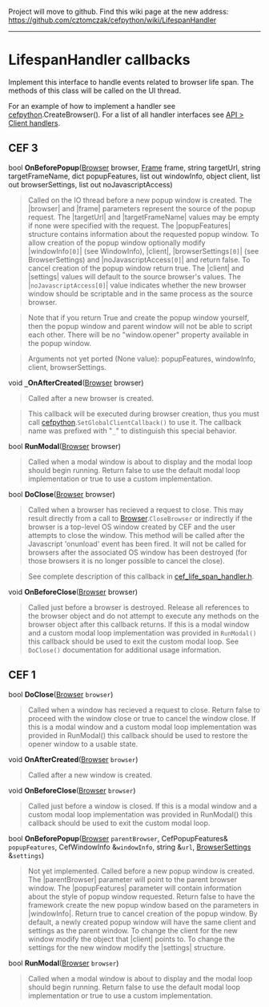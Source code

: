 Project will move to github. Find this wiki page at the new address: https://github.com/cztomczak/cefpython/wiki/LifespanHandler


---


# LifespanHandler callbacks #

Implement this interface to handle events related to browser life span. The methods of this class will be called on the UI thread.

For an example of how to implement a handler see [cefpython](cefpython.md).CreateBrowser(). For a list of all handler interfaces see [API > Client handlers](API#Client_handlers.md).

## CEF 3 ##

bool **OnBeforePopup**([Browser](Browser.md) browser, [Frame](Frame.md) frame, string targetUrl, string targetFrameName, dict popupFeatures, list out windowInfo, object client, list out browserSettings, list out noJavascriptAccess)

> Called on the IO thread before a new popup window is created. The |browser|
> and |frame| parameters represent the source of the popup request. The
> |targetUrl| and |targetFrameName| values may be empty if none were
> specified with the request. The |popupFeatures| structure contains
> information about the requested popup window. To allow creation of the
> popup window optionally modify |windowInfo`[0]`| (see WindowInfo), |client|, |browserSettings`[0]`| (see BrowserSettings) and
> |noJavascriptAccess`[0]`| and return false. To cancel creation of the popup
> window return true. The |client| and |settings| values will default to the
> source browser's values. The |`noJavascriptAccess[0]`| value indicates whether
> the new browser window should be scriptable and in the same process as the
> source browser.

> Note that if you return True and create the popup window yourself, then the popup window and parent window will not be able to script each other. There will be no "window.opener" property available in the popup window.

> Arguments not yet ported (None value): popupFeatures, windowInfo, client, browserSettings.

void **`_`OnAfterCreated**([Browser](Browser.md) browser)

> Called after a new browser is created.

> This callback will be executed during browser creation, thus you must call [cefpython](cefpython.md).`SetGlobalClientCallback()` to use it. The callback name was prefixed with "`_`" to distinguish this special behavior.

bool **RunModal**([Browser](Browser.md) browser)

> Called when a modal window is about to display and the modal loop should
> begin running. Return false to use the default modal loop implementation or
> true to use a custom implementation.

bool **DoClose**([Browser](Browser.md) browser)

> Called when a browser has recieved a request to close. This may result
> directly from a call to [Browser](Browser.md).`CloseBrowser` or indirectly if the
> browser is a top-level OS window created by CEF and the user attempts to
> close the window. This method will be called after the Javascript
> 'onunload' event has been fired. It will not be called for browsers after
> the associated OS window has been destroyed (for those browsers it is no
> longer possible to cancel the close).

> See complete description of this callback in [cef\_life\_span\_handler.h](https://code.google.com/p/cefpython/source/browse/cefpython/cef3/include/cef_life_span_handler.h#93).

void **OnBeforeClose**([Browser](Browser.md) browser)

> Called just before a browser is destroyed. Release all references to the
> browser object and do not attempt to execute any methods on the browser
> object after this callback returns. If this is a modal window and a custom
> modal loop implementation was provided in `RunModal()` this callback should
> be used to exit the custom modal loop. See `DoClose()` documentation for
> additional usage information.


## CEF 1 ##

bool **DoClose**([Browser](Browser.md) `browser`)

> Called when a window has recieved a request to close. Return false to proceed with the window close or true to cancel the window close. If this is a modal window and a custom modal loop implementation was provided in RunModal() this callback should be used to restore the opener window to a usable state.

void **OnAfterCreated**([Browser](Browser.md) `browser`)

> Called after a new window is created.

void **OnBeforeClose**([Browser](Browser.md) `browser`)

> Called just before a window is closed. If this is a modal window and a custom modal loop implementation was provided in RunModal() this callback should be used to exit the custom modal loop.

bool **OnBeforePopup**([Browser](Browser.md) `parentBrowser`, CefPopupFeatures& `popupFeatures`, CefWindowInfo &`windowInfo`, string &`url`, [BrowserSettings](BrowserSettings.md) &`settings`)

> Not yet implemented. Called before a new popup window is created. The |parentBrowser| parameter will point to the parent browser window. The |popupFeatures| parameter will contain information about the style of popup window requested. Return false to have the framework create the new popup window based on the parameters in |windowInfo|. Return true to cancel creation of the popup window. By default, a newly created popup window will have the same client and settings as the parent window. To change the client for the new window modify the object that |client| points to. To change the settings for the new window modify the |settings| structure.

bool **RunModal**([Browser](Browser.md) `browser`)

> Called when a modal window is about to display and the modal loop should begin running. Return false to use the default modal loop implementation or true to use a custom implementation.